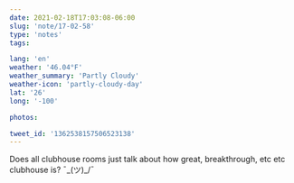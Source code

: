 ```yaml
---
date: 2021-02-18T17:03:08-06:00
slug: 'note/17-02-58'
type: 'notes'
tags:

lang: 'en'
weather: '46.04°F'
weather_summary: 'Partly Cloudy'
weather-icon: 'partly-cloudy-day'
lat: '26'
long: '-100'

photos:

tweet_id: '1362538157506523138'
---
```

Does all clubhouse rooms just talk about how great, breakthrough, etc etc clubhouse is? ¯\_(ツ)_/¯
